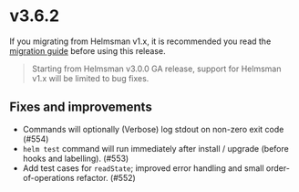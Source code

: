 # v3.6.2

If you migrating from Helmsman v1.x, it is recommended you read the [migration guide](https://github.com/Praqma/helmsman/blob/master/docs/how_to/misc/migrate_to_3.md) before using this release.

> Starting from Helmsman v3.0.0 GA release, support for Helmsman v1.x will be limited to bug fixes.

## Fixes and improvements

- Commands will optionally (Verbose) log stdout on non-zero exit code (#554)
- `helm test` command will run immediately after install / upgrade (before hooks and labelling). (#553)
- Add test cases for `readState`; improved error handling and small order-of-operations refactor. (#552)
